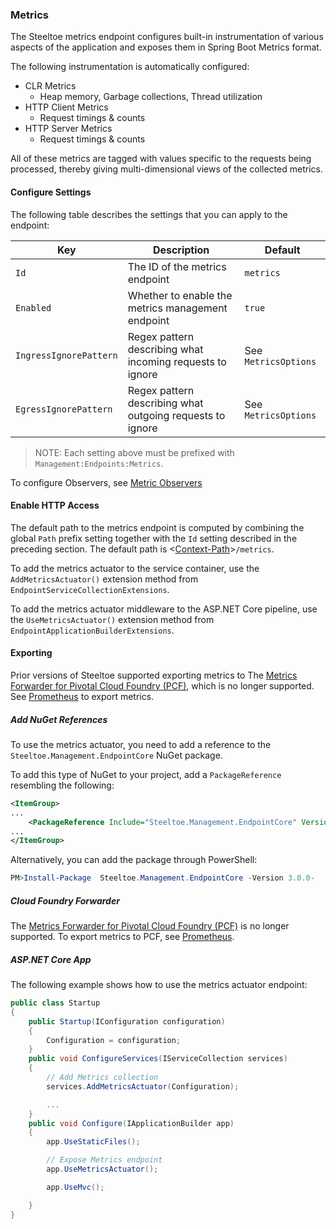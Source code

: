 ### Metrics

The Steeltoe metrics endpoint configures built-in instrumentation of various aspects of the application and exposes them in Spring Boot Metrics format.

The following instrumentation is automatically configured:

* CLR Metrics
  * Heap memory, Garbage collections, Thread utilization
* HTTP Client Metrics
  * Request timings & counts
* HTTP Server Metrics
  * Request timings & counts

All of these metrics are tagged with values specific to the requests being processed, thereby giving multi-dimensional views of the collected metrics.

#### Configure Settings

The following table describes the settings that you can apply to the endpoint:

|Key|Description|Default|
|---|---|---|
|`Id`|The ID of the metrics endpoint|`metrics`|
|`Enabled`|Whether to enable the metrics management endpoint|`true`|
|`IngressIgnorePattern`|Regex pattern describing what incoming requests to ignore|See `MetricsOptions`|
|`EgressIgnorePattern`|Regex pattern describing what outgoing requests to ignore|See `MetricsOptions`|

>NOTE: Each setting above must be prefixed with `Management:Endpoints:Metrics`.

To configure Observers, see [Metric Observers](/metrics-observers)

#### Enable HTTP Access

The default path to the metrics endpoint is computed by combining the global `Path` prefix setting together with the `Id` setting described in the preceding section. The default path is <[Context-Path](hypermedia#base-context-path)>`/metrics`.

To add the metrics actuator to the service container, use the `AddMetricsActuator()` extension method from `EndpointServiceCollectionExtensions`.

To add the metrics actuator middleware to the ASP.NET Core pipeline, use the `UseMetricsActuator()` extension method from `EndpointApplicationBuilderExtensions`.

#### Exporting

Prior versions of Steeltoe supported exporting metrics to The [Metrics Forwarder for Pivotal Cloud Foundry (PCF)](https://docs.pivotal.io/metrics-forwarder/), which is no longer supported. See [Prometheus](prometheus) to export metrics.

##### Add NuGet References

To use the metrics actuator, you need to add a reference to the `Steeltoe.Management.EndpointCore` NuGet package.

To add this type of NuGet to your project, add a `PackageReference` resembling the following:

```xml
<ItemGroup>
...
    <PackageReference Include="Steeltoe.Management.EndpointCore" Version= "3.0.0"/>
...
</ItemGroup>
```

Alternatively, you can add the package through PowerShell:

```powershell
PM>Install-Package  Steeltoe.Management.EndpointCore -Version 3.0.0-
```

##### Cloud Foundry Forwarder

 The [Metrics Forwarder for Pivotal Cloud Foundry (PCF)](https://docs.pivotal.io/metrics-forwarder/) is no longer supported. To export metrics to PCF, see [Prometheus](prometheus).

##### ASP.NET Core App

The following example shows how to use the metrics actuator endpoint:

```csharp
public class Startup
{
    public Startup(IConfiguration configuration)
    {
        Configuration = configuration;
    }
    public void ConfigureServices(IServiceCollection services)
    {
        // Add Metrics collection
        services.AddMetricsActuator(Configuration);

        ...
    }
    public void Configure(IApplicationBuilder app)
    {
        app.UseStaticFiles();

        // Expose Metrics endpoint
        app.UseMetricsActuator();

        app.UseMvc();

    }
}
```
